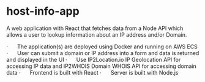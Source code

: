 # host-info-app
A web application with React that fetches data from a Node API which allows a user to lookup information about an IP address and/or Domain.

·         The application(s) are deployed using Docker and running on AWS ECS
·         User can submit a domain or IP address into a form and data is returned and displayed in the UI
·         Use IP2Location.io IP Geolocation API for accessing IP data and IP2WHOIS Domain WHOIS API for accessing domain data
·         Frontend is built with React
·         Server is built with Node.js
